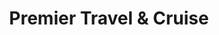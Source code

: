 ---
title: "Premier Travel & Cruise"
url: /eugene/premier-travel-and-cruise/
shop: travel agency
---